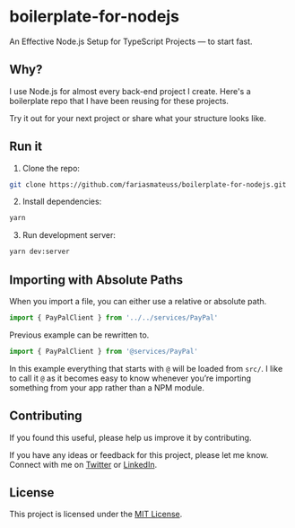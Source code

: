 # boilerplate-for-nodejs

An Effective Node.js Setup for TypeScript Projects — to start fast.

## Why?

I use Node.js for almost every back-end project I create. Here's a boilerplate repo that I have been reusing for these projects.

Try it out for your next project or share what your structure looks like.

## Run it

1. Clone the repo:

```bash
git clone https://github.com/fariasmateuss/boilerplate-for-nodejs.git
```

2. Install dependencies:

```bash
yarn
```

3. Run development server:

```bash
yarn dev:server
```

## Importing with Absolute Paths

When you import a file, you can either use a relative or absolute path.

```typescript
import { PayPalClient } from '../../services/PayPal'
```

Previous example can be rewritten to.

```typescript
import { PayPalClient } from '@services/PayPal'
```

In this example everything that starts with `@` will be loaded from `src/`. I like to call it `@` as it becomes easy to know whenever you’re importing something from your app rather than a NPM module.

## Contributing

If you found this useful, please help us improve it by contributing.

If you have any ideas or feedback for this project, please let me know. Connect with me on [Twitter](https://twitter.com/fariasmateuss) or [LinkedIn](https://www.linkedin.com/in/fariasmateuss/).

## License

This project is licensed under the [MIT License](/LICENSE).

